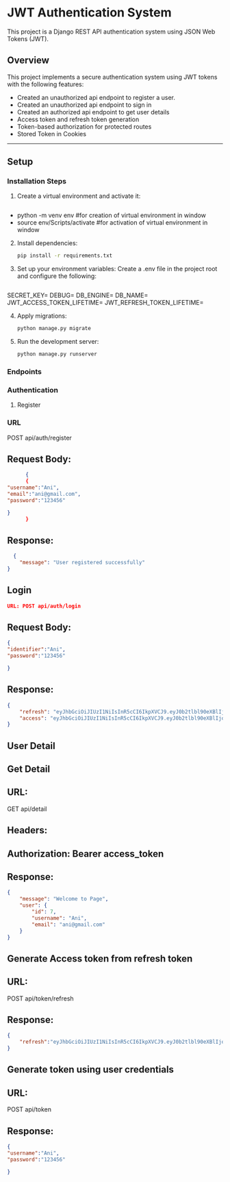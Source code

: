 # JWT Authentication System

This project is a  Django REST API authentication system using JSON Web Tokens (JWT).

## Overview
This project implements a secure authentication system using JWT tokens with the following features:
- Created an unauthorized api endpoint to register a user.
- Created an unauthorized api endpoint to sign in
- Created an authorized api endpoint to get user details 
- Access token and refresh token generation
- Token-based authorization for protected routes
- Stored Token in Cookies


---

## Setup 




### Installation Steps

1. Create a virtual environment and activate it:
   ```bash
  - python -m venv env #for creation of virtual environment in window
  - source env/Scripts/activate  #for activation of virtual environment in window

2. Install dependencies:

   ```bash
   pip install -r requirements.txt

3. Set up your environment variables: Create a .env file in the project root and configure the following:

   ```env
 SECRET_KEY=
 DEBUG=
 DB_ENGINE=
 DB_NAME=
 JWT_ACCESS_TOKEN_LIFETIME=
 JWT_REFRESH_TOKEN_LIFETIME=



4. Apply migrations:

   ```bash
   python manage.py migrate

5. Run the development server:

   ```bash
   python manage.py runserver


### Endpoints
### Authentication
1. Register
### URL
POST api/auth/register

## Request Body:
```json
      {
      {
"username":"Ani",
"email":"ani@gmail.com",
"password":"123456"

}
      }
```
## Response:
```json
  {
    "message": "User registered successfully"
}
```
## Login
   ```json
   URL: POST api/auth/login
```
## Request Body:
   ```json
   {
"identifier":"Ani",
"password":"123456"

}
```
## Response:

```json
{
    "refresh": "eyJhbGciOiJIUzI1NiIsInR5cCI6IkpXVCJ9.eyJ0b2tlbl90eXBlIjoicmVmcmVzaCIsImV4cCI6MTczNDM2OTk4NCwiaWF0IjoxNzM0MjgzNTg0LCJqdGkiOiIyMGIzOTZiM2Q4OGU0Njc0YTU0YThmOWUwMTMyZTU2ZCIsInVzZXJfaWQiOjR9.XDes_eAhKNj9ejPqiw2kLN4ivpO6gbn2IuSbsVUy42U",
    "access": "eyJhbGciOiJIUzI1NiIsInR5cCI6IkpXVCJ9.eyJ0b2tlbl90eXBlIjoiYWNjZXNzIiwiZXhwIjoxNzM0Mjg3MTg0LCJpYXQiOjE3MzQyODM1ODQsImp0aSI6IjIwODI1ZjY4M2FjYTRmNjc5NjFkZDZhZGQwNTU5MGViIiwidXNlcl9pZCI6NH0.kT03zeme_2idKeDT4RceslL7R4zXdtXlfeGYQTXuPhc"
}
```

## User Detail
## Get Detail
## URL: 
GET api/detail
## Headers:

## Authorization: Bearer access_token
## Response:
```json
{
    "message": "Welcome to Page",
    "user": {
        "id": 7,
        "username": "Ani",
        "email": "ani@gmail.com"
    }
}
```



## Generate Access token from refresh token
## URL: 
POST api/token/refresh

## Response:
```json
{
    "refresh":"eyJhbGciOiJIUzI1NiIsInR5cCI6IkpXVCJ9.eyJ0b2tlbl90eXBlIjoicmVmcmVzaCIsImV4cCI6MTczNDM3MTM3NiwiaWF0IjoxNzM0Mjg0OTc2LCJqdGkiOiJhYmVkMjA0ZmRhYzM0Y2MwYWI5NDQ2OWEwYmI1MWE3OCIsInVzZXJfaWQiOjd9.93mTGHiXGmmzGrh2x1_WQwYVlYJCUKzLA2EVzMPfL4A"
}
```


## Generate  token using user credentials
## URL: 
POST api/token

## Response:
```json
{
"username":"Ani",
"password":"123456"

}
```
